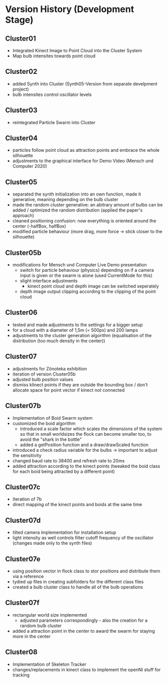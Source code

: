 # Version History (Development Stage)

## Cluster01
- Integrated Kinect Image to Point Cloud into the Cluster System
- Map bulb intensites towards point cloud

## Cluster02
- added Synth into Cluster (Synth05-Version from separate develpment project)
- bulb intensites control oscillator levels

## Cluster03
- reintegrated Particle Swarm into Cluster

## Cluster04
- particles follow point cloud as attraction points and embrace the whole silhouette
- adjustments to the graphical interface for Demo Video (Mensch und Computer 2020)

## Cluster05
- separated the synth initialization into an own function, made it generative, meaning depending on the bulb cluster
- made the random cluster generative: an abitrary amount of bulbs can be added / optimized the random distribution (applied the paper's approach)
- cleaned positioning confusion: now everything is oriented around the center (-halfBox, halfBox)
- modified particle behaviour (more drag, more force -> stick closer to the silhouette)

## Cluster05b
- modifications for Mensch und Computer Live Demo presentation
  - switch for particle behaviour (physics) depending on if a camera input is given or the swarm is alone (used CurrentMode for this)
  - slight interface adjustments 
    - kinect point cloud and depth image can be switched seperately
  - depth image output clipping according to the clipping of the point cloud

## Cluster06
- tested and made adjustments to the settings for a bigger setup
- for a cloud with a diameter of 1,5m (= 500px) and 200 lamps
- adjustments to the cluster generation algorithm (equalisation of the distribution (too much density in the center)) 

## Cluster07
- adjustments for Zönoteka exhibition
- iteration of version Cluster05b
- adjusted bulb position values
- dismiss klinect points if they are outside the bounding box / don't allocate space for point vector if kinect not connected

## Cluster07b
- Implementation of Boid Swarm system
- customized the boid algorithm
  - introduced a scale factor which scales the dimensions of the system  
    so that in small worldsizes the flock can become smaller too, to avoid the "shark in the bottle"
  - added a getPosition function and a draw/drawScaled function
- introduced a check radius variable for the bulbs -> important to adjust the sensitivity
- changed baud rate to 38400 and refresh rate to 20ms
- added attraction according to the kinect points (tweaked the boid class for each boid being attracted by a different point)

## Cluster07c
- Iteration of 7b
- direct mapping of the kinect points and boids at the same time

## Cluster07d
- tilted camera implementation for installation setup
- light intensity as well controls filter cutoff frequency of the oscillator (changes made only to the synth files)

## Cluster07e
- using position vector in flock class to stor positions and distribute them via a reference
- tydied up files in creating subfolders for the different class files
- created a bulb cluster class to handle all of the bulb operations

## Cluster07f
- rectangular world size implemented
  - adjusted parameters correspondingly - also the creation for a random bulb cluster
- added a attraction point in the center to award the swarm for staying more in the center

## Cluster08
- Implementation of Skeleton Tracker
- changes/replacements in kinect class to implement the openNI stuff for tracking